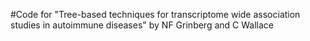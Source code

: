 #Code for "Tree-based techniques for transcriptome wide association studies in autoimmune diseases" by NF Grinberg and C Wallace
